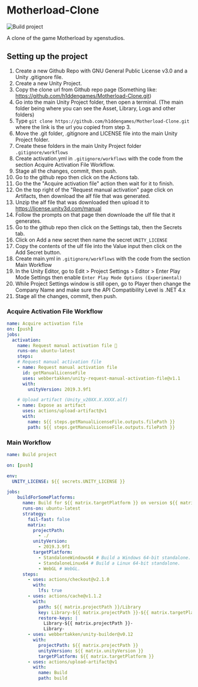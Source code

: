 # Motherload-Clone

![Build project](https://github.com/h1ddengames/Motherload-Clone/workflows/Build%20project/badge.svg?branch=master)

A clone of the game Motherload by xgenstudios.

## Setting up the project

1. Create a new Github Repo with GNU General Public License v3.0 and a Unity .gitignore file.
2. Create a new Unity Project.
3. Copy the clone url from Github repo page (Something like: https://github.com/h1ddengames/Motherload-Clone.git)
4. Go into the main Unity Project folder, then open a terminal. (The main folder being where you can see the Asset, Library, Logs and other folders)
5. Type ```git clone https://github.com/h1ddengames/Motherload-Clone.git``` where the link is the url you copied from step 3.
6. Move the .git folder, .gitignore and LICENSE file into the main Unity Project folder.
7. Create these folders in the main Unity Project folder ```.gitignore/workflows```
8. Create activation.yml in ```.gitignore/workflows``` with the code from the section Acquire Activation File Workflow.
9. Stage all the changes, commit, then push.
10. Go to the github repo then click on the Actions tab.
11. Go the the "Acquire activation file" action then wait for it to finish.
12. On the top right of the "Request manual activation" page click on Artifacts, then download the alf file that was generated.
13. Unzip the alf file that was downloaded then upload it to https://license.unity3d.com/manual
14. Follow the prompts on that page then downloade the ulf file that it generates.
15. Go to the github repo then click on the Settings tab, then the Secrets tab.
16. Click on Add a new secret then name the secret ```UNITY_LICENSE```
17. Copy the contents of the ulf file into the Value input then click on the Add Secret button.
18. Create main.yml in ```.gitignore/workflows``` with the code from the section Main Workflow
19. In the Unity Editor, go to Edit > Project Settings > Editor > Enter Play Mode Settings then enable ```Enter Play Mode Options (Experimental)```
20. While Project Settings window is still open, go to Player then change the Company Name and make sure the API Compatibility Level is .NET 4.x
21. Stage all the changes, commit, then push.

### Acquire Activation File Workflow

```yml
name: Acquire activation file
on: [push]
jobs:
  activation:
    name: Request manual activation file 🔑
    runs-on: ubuntu-latest
    steps:
    # Request manual activation file
    - name: Request manual activation file
      id: getManualLicenseFile
      uses: webbertakken/unity-request-manual-activation-file@v1.1
      with:
        unityVersion: 2019.3.9f1

    # Upload artifact (Unity_v20XX.X.XXXX.alf)
    - name: Expose as artifact
      uses: actions/upload-artifact@v1
      with:
        name: ${{ steps.getManualLicenseFile.outputs.filePath }}
        path: ${{ steps.getManualLicenseFile.outputs.filePath }}
```

### Main Workflow

```yml
name: Build project

on: [push]

env:
  UNITY_LICENSE: ${{ secrets.UNITY_LICENSE }}

jobs:
    buildForSomePlatforms:
      name: Build for ${{ matrix.targetPlatform }} on version ${{ matrix.unityVersion }}
      runs-on: ubuntu-latest
      strategy:
        fail-fast: false
        matrix:
          projectPath:
            - ./
          unityVersion:
            - 2019.3.9f1
          targetPlatform:
            - StandaloneWindows64 # Build a Windows 64-bit standalone.
            - StandaloneLinux64 # Build a Linux 64-bit standalone.
            - WebGL # WebGL.
      steps:
        - uses: actions/checkout@v2.1.0
          with:
            lfs: true
        - uses: actions/cache@v1.1.2
          with:
            path: ${{ matrix.projectPath }}/Library
            key: Library-${{ matrix.projectPath }}-${{ matrix.targetPlatform }}
            restore-keys: |
              Library-${{ matrix.projectPath }}-
              Library-
        - uses: webbertakken/unity-builder@v0.12
          with:
            projectPath: ${{ matrix.projectPath }}
            unityVersion: ${{ matrix.unityVersion }}
            targetPlatform: ${{ matrix.targetPlatform }}
        - uses: actions/upload-artifact@v1
          with:
            name: Build
            path: build
```
